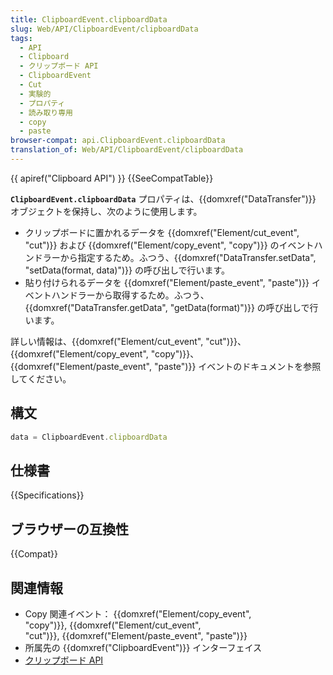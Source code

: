 ```yaml
---
title: ClipboardEvent.clipboardData
slug: Web/API/ClipboardEvent/clipboardData
tags:
  - API
  - Clipboard
  - クリップボード API
  - ClipboardEvent
  - Cut
  - 実験的
  - プロパティ
  - 読み取り専用
  - copy
  - paste
browser-compat: api.ClipboardEvent.clipboardData
translation_of: Web/API/ClipboardEvent/clipboardData
---
```

{{ apiref("Clipboard API") }} {{SeeCompatTable}}

**`ClipboardEvent.clipboardData`** プロパティは、{{domxref("DataTransfer")}} オブジェクトを保持し、次のように使用します。

- クリップボードに置かれるデータを {{domxref("Element/cut_event", "cut")}} および {{domxref("Element/copy_event", "copy")}} のイベントハンドラーから指定するため。ふつう、{{domxref("DataTransfer.setData", "setData(format, data)")}} の呼び出しで行います。
- 貼り付けられるデータを {{domxref("Element/paste_event", "paste")}} イベントハンドラーから取得するため。ふつう、{{domxref("DataTransfer.getData", "getData(format)")}} の呼び出しで行います。

詳しい情報は、{{domxref("Element/cut_event", "cut")}}、{{domxref("Element/copy_event", "copy")}}、{{domxref("Element/paste_event", "paste")}} イベントのドキュメントを参照してください。

## 構文

```js
data = ClipboardEvent.clipboardData
```

## 仕様書

{{Specifications}}

## ブラウザーの互換性

{{Compat}}

## 関連情報

- Copy 関連イベント： {{domxref("Element/copy_event", "copy")}}, {{domxref("Element/cut_event", "cut")}}, {{domxref("Element/paste_event", "paste")}}
- 所属先の {{domxref("ClipboardEvent")}} インターフェイス
- [クリップボード API](/ja/docs/Web/API/Clipboard_API)
